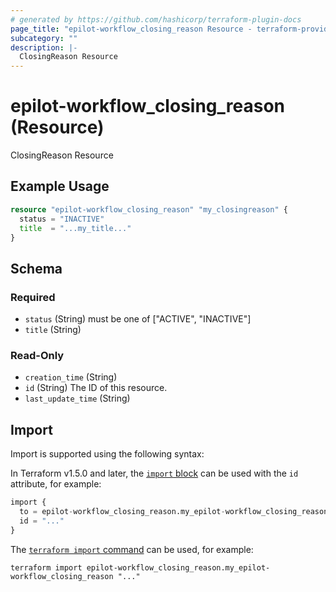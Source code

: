 ```yaml
---
# generated by https://github.com/hashicorp/terraform-plugin-docs
page_title: "epilot-workflow_closing_reason Resource - terraform-provider-epilot-workflow"
subcategory: ""
description: |-
  ClosingReason Resource
---
```


# epilot-workflow_closing_reason (Resource)

ClosingReason Resource

## Example Usage

```terraform
resource "epilot-workflow_closing_reason" "my_closingreason" {
  status = "INACTIVE"
  title  = "...my_title..."
}
```

<!-- schema generated by tfplugindocs -->
## Schema

### Required

- `status` (String) must be one of ["ACTIVE", "INACTIVE"]
- `title` (String)

### Read-Only

- `creation_time` (String)
- `id` (String) The ID of this resource.
- `last_update_time` (String)

## Import

Import is supported using the following syntax:

In Terraform v1.5.0 and later, the [`import` block](https://developer.hashicorp.com/terraform/language/import) can be used with the `id` attribute, for example:

```terraform
import {
  to = epilot-workflow_closing_reason.my_epilot-workflow_closing_reason
  id = "..."
}
```

The [`terraform import` command](https://developer.hashicorp.com/terraform/cli/commands/import) can be used, for example:

```shell
terraform import epilot-workflow_closing_reason.my_epilot-workflow_closing_reason "..."
```
